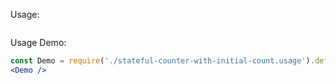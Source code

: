 Usage:
```jsx { "filePath": "./stateful-counter-with-initial-count.usage.tsx" }
```

Usage Demo:
```jsx 
const Demo = require('./stateful-counter-with-initial-count.usage').default;
<Demo />
```
